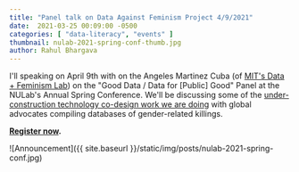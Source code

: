 ```yaml
---
title: "Panel talk on Data Against Feminism Project 4/9/2021"
date:  2021-03-25 00:09:00 -0500
categories: [ "data-literacy", "events" ]
thumbnail: nulab-2021-spring-conf-thumb.jpg
author: Rahul Bhargava
---
```


I'll speaking on April 9th with on the Angeles Martinez Cuba (of [MIT's Data + Feminism Lab](https://dataplusfeminism.mit.edu)) on the "Good Data / Data for [Public] Good" Panel at the NULab's Annual Spring Conference. We'll be discussing some of the [under-construction technology co-design work we are doing](/projects/data-against-feminicide.html) with global advocates compiling databases of gender-related killings.

**[Register now](https://calendar.northeastern.edu/event/nulab_spring_conference_9663?utm_campaign=widget&utm_medium=widget&utm_source=Northeastern+University#_ga=2.140405043.100433401.1616432673-326101797.1593791775).**

![Announcement]({{ site.baseurl }}/static/img/posts/nulab-2021-spring-conf.jpg)
